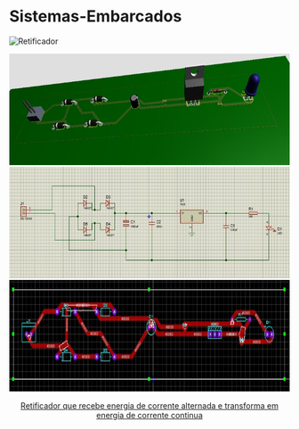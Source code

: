 # Sistemas-Embarcados

![Retificador](https://user-images.githubusercontent.com/110207335/227074240-e1872f8e-5253-40e1-93b6-31bf654f8124.jpg)

<div align=center>
<a href="https://github.com/RoniEdu">
<img height="200em" src="./Assets/img/img.jpg">
<img height="200em" src="./Assets/img/img2.jpg">
<img height="200em" src="./Assets/img/img3.jpg">
  <p>Retificador que recebe energia de corrente alternada e transforma em energia de corrente continua</p>
</div>
